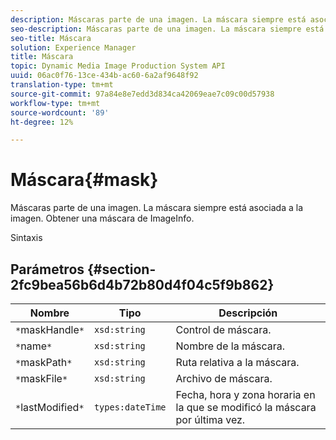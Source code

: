 ```yaml
---
description: Máscaras parte de una imagen. La máscara siempre está asociada a la imagen. Obtener una máscara de ImageInfo.
seo-description: Máscaras parte de una imagen. La máscara siempre está asociada a la imagen. Obtener una máscara de ImageInfo.
seo-title: Máscara
solution: Experience Manager
title: Máscara
topic: Dynamic Media Image Production System API
uuid: 06ac0f76-13ce-434b-ac60-6a2af9648f92
translation-type: tm+mt
source-git-commit: 97a84e8e7edd3d834ca42069eae7c09c00d57938
workflow-type: tm+mt
source-wordcount: '89'
ht-degree: 12%

---
```



# Máscara{#mask}

Máscaras parte de una imagen. La máscara siempre está asociada a la imagen. Obtener una máscara de ImageInfo.

Sintaxis

## Parámetros {#section-2fc9bea56b6d4b72b80d4f04c5f9b862}

| Nombre | Tipo | Descripción |
|---|---|---|
| `*`maskHandle`*` | `xsd:string` | Control de máscara. |
| `*`name`*` | `xsd:string` | Nombre de la máscara. |
| `*`maskPath`*` | `xsd:string` | Ruta relativa a la máscara. |
| `*`maskFile`*` | `xsd:string` | Archivo de máscara. |
| `*`lastModified`*` | `types:dateTime` | Fecha, hora y zona horaria en la que se modificó la máscara por última vez. |

